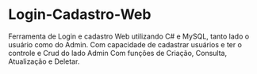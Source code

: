 # Login-Cadastro-Web
Ferramenta de Login e cadastro Web utilizando C# e MySQL, tanto lado o usuário como do Admin.
Com capacidade de cadastrar usuários e ter o controle e Crud do lado Admin
Com funçôes de Criação, Consulta, Atualização e Deletar.

